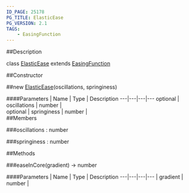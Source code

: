 ```yaml
---
ID_PAGE: 25178
PG_TITLE: ElasticEase
PG_VERSION: 2.1
TAGS:
    - EasingFunction
---
```

##Description

class [ElasticEase](/classes/2.2/ElasticEase) extends [EasingFunction](/classes/2.2/EasingFunction)



##Constructor

##new [ElasticEase](/classes/2.2/ElasticEase)(oscillations, springiness)



####Parameters
 | Name | Type | Description
---|---|---|---
optional | oscillations | number |  
optional | springiness | number |  
##Members

###oscillations : number



###springiness : number



##Methods

###easeInCore(gradient) &rarr; number



####Parameters
 | Name | Type | Description
---|---|---|---
 | gradient | number |  

